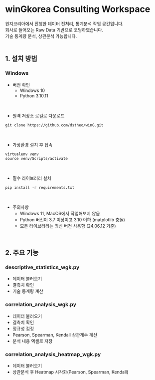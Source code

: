 # winGkorea Consulting Workspace

윈지코리아에서 진행한 데이터 전처리, 통계분석 작업 공간입니다. <br/>
회사로 들어오는 Raw Data 기반으로 코딩하였습니다. <br/>
기술 통계량 분석, 상관분석 가능합니다.
<br/>
<br/>

## 1. 설치 방법

### Windows

- 버전 확인
    - Windows 10
    - Python 3.10.11
<br/>

- 원격 저장소 로컬로 다운로드

```
git clone https://github.com/dstheo/winG.git
```
<br/>

- 가상환경 설치 후 접속

```
virtualenv venv
source venv/Scripts/activate
```
<br/>

- 필수 라이브러리 설치

```
pip install -r requirements.txt
```
<br/>

- 주의사항
    - Windows 11, MacOS에서 작업해보지 않음
    - Python 버전이 3.7 이상이고 3.10 이하 (matplotlib 충돌)
    - 모든 라이브러리는 최신 버전 사용함 (24.06.12 기준)
<br/>

## 2. 주요 기능
### descriptive_statistics_wgk.py
- 데이터 불러오기
- 결측치 확인
- 기술 통계량 계산

### correlation_analysis_wgk.py
- 데이터 불러오기
- 결측치 확인
- 정규성 검정
- Pearson, Spearman, Kendall 상관계수 계산
- 분석 내용 엑셀로 저장

### correlation_analysis_heatmap_wgk.py
- 데이터 불러오기
- 상관분석 후 Heatmap 시각화(Pearson, Spearman, Kendall)
